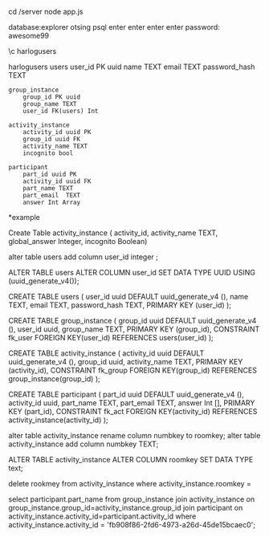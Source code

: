 cd /server
node app.js

database:explorer otsing psql
enter enter enter enter
password: awesome99

\c harlogusers


harlogusers
    users
        user_id PK uuid
        name TEXT
        email TEXT
        password_hash TEXT
    
    group_instance
        group_id PK uuid
        group_name TEXT
        user_id FK(users) Int

    activity_instance
        activity_id uuid PK
        group_id uuid FK
        activity_name TEXT
        incognito bool
    
    participant
        part_id uuid PK
        activity_id uuid FK
        part_name TEXT
        part_email  TEXT
        answer Int Array

    

*example

Create Table activity_instance ( activity_id, activity_name TEXT, global_answer Integer, incognito Boolean)

alter table users add column user_id integer ;




ALTER TABLE users ALTER COLUMN user_id SET DATA TYPE UUID USING (uuid_generate_v4());


CREATE TABLE users (
    user_id uuid DEFAULT uuid_generate_v4 (),
    name TEXT,
    email TEXT,
    password_hash TEXT,
    PRIMARY KEY (user_id)
);

CREATE TABLE group_instance (
    group_id uuid DEFAULT uuid_generate_v4 (),
    user_id uuid,
    group_name TEXT,
    PRIMARY KEY (group_id),
    CONSTRAINT fk_user
      FOREIGN KEY(user_id) 
	  REFERENCES users(user_id)
);

CREATE TABLE activity_instance (
    activity_id uuid DEFAULT uuid_generate_v4 (),
    group_id uuid,
    activity_name TEXT,
    PRIMARY KEY (activity_id),
    CONSTRAINT fk_group
      FOREIGN KEY(group_id) 
	  REFERENCES group_instance(group_id)
);

CREATE TABLE participant (
    part_id uuid DEFAULT uuid_generate_v4 (),
    activity_id uuid,
    part_name TEXT,
    part_email TEXT,
    answer Int [],
    PRIMARY KEY (part_id),
    CONSTRAINT fk_act
      FOREIGN KEY(activity_id) 
	  REFERENCES activity_instance(activity_id)
);



alter table activity_instance rename column numbkey to roomkey;
alter table activity_instance add column numbkey TEXT;

ALTER TABLE activity_instance ALTER COLUMN roomkey SET DATA TYPE text;


delete rookmey from activity_instance where activity_instance.roomkey =

select participant.part_name from group_instance join activity_instance on group_instance.group_id=activity_instance.group_id join participant on activity_instance.activity_id=participant.activity_id where activity_instance.activity_id = 'fb908f86-2fd6-4973-a26d-45de15bcaec0';